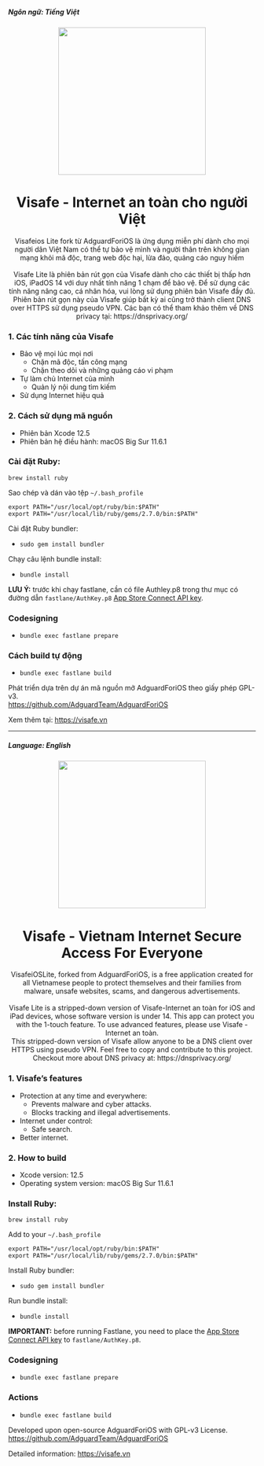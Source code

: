 <p align="left">
  <h5>Ngôn ngữ: Tiếng Việt</h5> 
</p>
<p align="center">
  <img width="300px" src="https://app.visafe.vn/static/media/wesafe_icon.ddf9251c.png"/>
</p>
<h1 align="center">Visafe - Internet an toàn cho người Việt</h1>

<div style="text-align: center">Visafeios Lite fork từ AdguardForiOS là ứng dụng miễn phí dành cho mọi người dân Việt Nam có thể tự bảo vệ mình và người thân trên không gian mạng khỏi mã độc, trang web độc hại, lừa đảo, quảng cáo nguy hiểm</div>
<br>
<div style="text-align: center">Visafe Lite là phiên bản rút gọn của Visafe dành cho các thiết bị thấp hơn iOS, iPadOS 14 với duy nhất tính năng 1 chạm để bảo vệ. Để sử dụng các tính năng nâng cao, cá nhân hóa, vui lòng sử dụng phiên bản Visafe đầy đủ.</div>

<div style="text-align: center"> Phiên bản rút gọn này của Visafe giúp bất kỳ ai cũng trở thành client DNS over HTTPS sử dụng pseudo VPN. Các bạn có thể tham khảo thêm về DNS privacy tại: https://dnsprivacy.org/
  </div>

<h3 align="left">1. Các tính năng của Visafe</h3>

+ Bảo vệ mọi lúc mọi nơi
    * Chặn mã độc, tấn công mạng
    + Chặn theo dõi và những quảng cáo vi phạm
+ Tự làm chủ Internet của mình
    * Quản lý nội dung tìm kiếm
+ Sử dụng Internet hiệu quả



<h3 align="left">2. Cách sử dụng mã nguồn</h3>

+ Phiên bản Xcode 12.5
+ Phiên bản hệ điều hành: macOS Big Sur 11.6.1 
### Cài đặt Ruby:

```
brew install ruby
```

Sao chép và dán vào tệp `~/.bash_profile`

```
export PATH="/usr/local/opt/ruby/bin:$PATH"
export PATH="/usr/local/lib/ruby/gems/2.7.0/bin:$PATH"
```

Cài đặt Ruby bundler:

- `sudo gem install bundler`

Chạy câu lệnh bundle install:

- `bundle install`

**LƯU Ý:** trước khi chạy fastlane, cần có file Authley.p8 trong thư mục có đường dẫn `fastlane/AuthKey.p8` [App Store Connect API key](https://docs.fastlane.tools/app-store-connect-api/#using-an-app-store-connect-api-key).


### Codesigning

- `bundle exec fastlane prepare`

### Cách build tự động

- `bundle exec fastlane build` 

Phát triển dựa trên dự án mã nguồn mở AdguardForiOS theo giấy phép GPL-v3.  
https://github.com/AdguardTeam/AdguardForiOS

Xem thêm tại: https://visafe.vn 

----
<p align="left">
  <h5>Language: English</h5> 
</p>
<p align="center">
  <img width="300px" src="https://app.visafe.vn/static/media/wesafe_icon.ddf9251c.png"/>
</p>
<h1 align="center">Visafe - Vietnam Internet Secure Access For Everyone</h1>
<div style="text-align: center">VisafeiOSLite, forked from AdguardForiOS, is a free application created for all Vietnamese people to protect themselves and their families from malware, unsafe websites, scams, and dangerous advertisements.</div>
<br>
<div style="text-align: center">Visafe Lite is a stripped-down version of Visafe-Internet an toàn for iOS and iPad devices, whose software version is under 14. This app can protect you with the 1-touch feature. To use advanced features, please use Visafe - Internet an toàn.</div>

<div style="text-align: center"> This stripped-down version of Visafe allow anyone to be a DNS client over HTTPS using pseudo VPN. Feel free to copy and contribute to this project. Checkout more about DNS privacy at: https://dnsprivacy.org/
  </div>
  
<h3 align="left">1. Visafe’s features</h3>

+ Protection at any time and everywhere:
    * Prevents malware and cyber attacks.
    + Blocks tracking and illegal advertisements.
+ Internet under control:
    * Safe search.
+ Better internet.



<h3 align="left">2. How to build</h3>

+ Xcode version: 12.5
+ Operating system version: macOS Big Sur 11.6.1 
### Install Ruby:

```
brew install ruby
```

Add to your `~/.bash_profile`

```
export PATH="/usr/local/opt/ruby/bin:$PATH"
export PATH="/usr/local/lib/ruby/gems/2.7.0/bin:$PATH"
```


Install Ruby bundler:

- `sudo gem install bundler`

Run bundle install:

- `bundle install`

**IMPORTANT:** before running Fastlane, you need to place the [App Store Connect API key](https://docs.fastlane.tools/app-store-connect-api/#using-an-app-store-connect-api-key) to `fastlane/AuthKey.p8`.


### Codesigning

- `bundle exec fastlane prepare`

### Actions

- `bundle exec fastlane build`


Developed upon open-source AdguardForiOS with GPL-v3 License.  
https://github.com/AdguardTeam/AdguardForiOS

Detailed information: https://visafe.vn 
